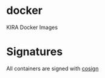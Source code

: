 # docker
KIRA Docker Images

# Signatures
All containers are signed with [cosign](https://github.com/sigstore/cosign/releases)